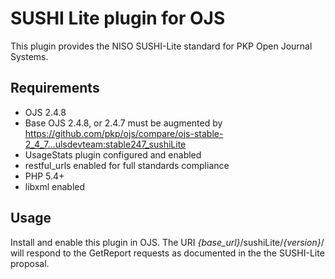 # SUSHI Lite plugin for OJS

This plugin provides the NISO SUSHI-Lite standard for PKP Open Journal Systems.

## Requirements

* OJS 2.4.8
 * Base OJS 2.4.8, or 2.4.7 must be augmented by https://github.com/pkp/ojs/compare/ojs-stable-2_4_7...ulsdevteam:stable247_sushiLite
 * UsageStats plugin configured and enabled
 * restful_urls enabled for full standards compliance
* PHP 5.4+
 * libxml enabled

## Usage

Install and enable this plugin in OJS.  The URI *{base_url}*/sushiLite/*{version}*/ will respond to the GetReport requests as documented in the the SUSHI-Lite proposal.
